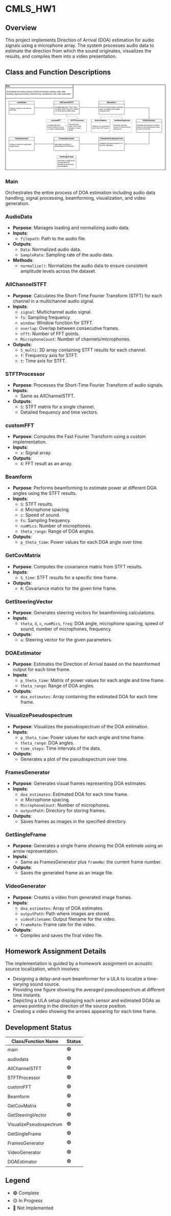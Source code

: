 # CMLS_HW1

## Overview
This project implements Direction of Arrival (DOA) estimation for audio signals using a microphone array. The system processes audio data to estimate the direction from which the sound originates, visualizes the results, and compiles them into a video presentation.

## Class and Function Descriptions
![Alt text](/ReadmeFiles/MainDiagram.png)

### Main
Orchestrates the entire process of DOA estimation including audio data handling, signal processing, beamforming, visualization, and video generation.

### AudioData
- **Purpose**: Manages loading and normalizing audio data.
- **Inputs**:
  - `filepath`: Path to the audio file.
- **Outputs**:
  - `Data`: Normalized audio data.
  - `SampleRate`: Sampling rate of the audio data.
- **Methods**:
  - `normalize()`: Normalizes the audio data to ensure consistent amplitude levels across the dataset.

### AllChannelSTFT
- **Purpose**: Calculates the Short-Time Fourier Transform (STFT) for each channel in a multichannel audio signal.
- **Inputs**:
  - `signal`: Multichannel audio signal.
  - `fs`: Sampling frequency.
  - `window`: Window function for STFT.
  - `overlap`: Overlap between consecutive frames.
  - `nfft`: Number of FFT points.
  - `MicrophoneCount`: Number of channels/microphones.
- **Outputs**:
  - `S_multi`: 3D array containing STFT results for each channel.
  - `f`: Frequency axis for STFT.
  - `t`: Time axis for STFT.

### STFTProcessor
- **Purpose**: Processes the Short-Time Fourier Transform of audio signals.
- **Inputs**:
  - Same as AllChannelSTFT.
- **Outputs**:
  - `S`: STFT matrix for a single channel.
  - Detailed frequency and time vectors.

### customFFT
- **Purpose**: Computes the Fast Fourier Transform using a custom implementation.
- **Inputs**:
  - `x`: Signal array.
- **Outputs**:
  - `X`: FFT result as an array.

### Beamform
- **Purpose**: Performs beamforming to estimate power at different DOA angles using the STFT results.
- **Inputs**:
  - `S`: STFT results.
  - `d`: Microphone spacing.
  - `c`: Speed of sound.
  - `Fs`: Sampling frequency.
  - `numMics`: Number of microphones.
  - `theta_range`: Range of DOA angles.
- **Outputs**:
  - `p_theta_time`: Power values for each DOA angle over time.

### GetCovMatrix
- **Purpose**: Computes the covariance matrix from STFT results.
- **Inputs**:
  - `S_time`: STFT results for a specific time frame.
- **Outputs**:
  - `R`: Covariance matrix for the given time frame.

### GetSteeringVector
- **Purpose**: Generates steering vectors for beamforming calculations.
- **Inputs**:
  - `theta`, `d`, `c`, `numMics`, `freq`: DOA angle, microphone spacing, speed of sound, number of microphones, frequency.
- **Outputs**:
  - `a`: Steering vector for the given parameters.

### DOAEstimator
- **Purpose**: Estimates the Direction of Arrival based on the beamformed output for each time frame.
- **Inputs**:
  - `p_theta_time`: Matrix of power values for each angle and time frame.
  - `theta_range`: Range of DOA angles.
- **Outputs**:
  - `doa_estimates`: Array containing the estimated DOA for each time frame.

### VisualizePseudospectrum
- **Purpose**: Visualizes the pseudospectrum of the DOA estimation.
- **Inputs**:
  - `p_theta_time`: Power values for each angle and time frame.
  - `theta_range`: DOA angles.
  - `time_steps`: Time intervals of the data.
- **Outputs**:
  - Generates a plot of the pseudospectrum over time.

### FramesGenerator
- **Purpose**: Generates visual frames representing DOA estimates.
- **Inputs**:
  - `doa_estimates`: Estimated DOA for each time frame.
  - `d`: Microphone spacing.
  - `MicrophoneCount`: Number of microphones.
  - `outputPath`: Directory for storing frames.
- **Outputs**:
  - Saves frames as images in the specified directory.

### GetSingleFrame
- **Purpose**: Generates a single frame showing the DOA estimate using an arrow representation.
- **Inputs**:
  - Same as FramesGenerator plus `frameNo`: the current frame number.
- **Outputs**:
  - Saves the generated frame as an image file.

### VideoGenerator
- **Purpose**: Creates a video from generated image frames.
- **Inputs**:
  - `doa_estimates`: Array of DOA estimates.
  - `outputPath`: Path where images are stored.
  - `videoFilename`: Output filename for the video.
  - `frameRate`: Frame rate for the video.
- **Outputs**:
  - Compiles and saves the final video file.


## Homework Assignment Details
The implementation is guided by a homework assignment on acoustic source localization, which involves:

* Designing a delay-and-sum beamformer for a ULA to localize a time-varying sound source.
* Providing one figure showing the averaged pseudospectrum at different time instants.
* Depicting a ULA setup displaying each sensor and estimated DOAs as arrows pointing in the direction of the source position.
* Creating a video showing the arrows appearing for each time frame.

## Development Status

| Class/Function Name       | Status          |
|---------------------------|-----------------|
| main                      | :green_circle:  |
| audiodata                 | :green_circle:  |
| AllChannelSTFT            | :green_circle:  |
| STFTProcessor             | :green_circle:  |
| customFFT                 | :green_circle:  |
| Beamform                  | :green_circle:  |
| GetCovMatrix              | :green_circle:  |
| GetSteeringVector         | :green_circle:  |
| VisualizePseudospectrum   | :green_circle:  |
| GetSingleFrame            | :green_circle:  |
| FramesGenerator           | :green_circle:  |
| VideoGenerator            | :green_circle:  |
| DOAEstimator              | :green_circle:  |


## Legend

- :green_circle: Complete
- :yellow_circle: In Progress
- :red_circle: Not Implemented
